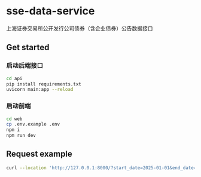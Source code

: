 # sse-data-service
上海证券交易所公开发行公司债券（含企业债券）公告数据接口

## Get started
### 启动后端接口
```bash
cd api
pip install requirements.txt
uvicorn main:app --reload
```

### 启动前端
```bash
cd web
cp .env.example .env
npm i
npm run dev
```

## Request example
```sh
curl --location 'http://127.0.0.1:8000/?start_date=2025-01-01&end_date=2025-01-02&page=1'
```

